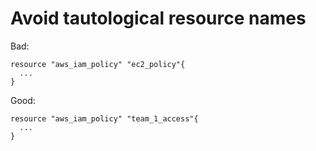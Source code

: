 # Avoid tautological resource names

Bad:

```hcl
resource "aws_iam_policy" "ec2_policy"{
  ...
}
```

Good:

```hcl
resource "aws_iam_policy" "team_1_access"{
  ...
}
```
